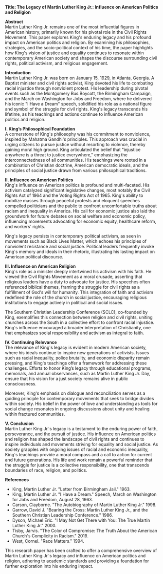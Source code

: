 **Title: The Legacy of Martin Luther King Jr.: Influence on American Politics and Religion**

**Abstract**  
Martin Luther King Jr. remains one of the most influential figures in American history, primarily known for his pivotal role in the Civil Rights Movement. This paper explores King's enduring legacy and his profound impact on American politics and religion. By examining his philosophies, strategies, and the socio-political context of his time, the paper highlights how King's vision of justice and equality continues to resonate within contemporary American society and shapes the discourse surrounding civil rights, political activism, and religious engagement.

**Introduction**  
Martin Luther King Jr. was born on January 15, 1929, in Atlanta, Georgia. A Baptist minister and civil rights activist, King devoted his life to combating racial injustice through nonviolent protest. His leadership during pivotal events such as the Montgomery Bus Boycott, the Birmingham Campaign, and the March on Washington for Jobs and Freedom, where he delivered his iconic "I Have a Dream" speech, solidified his role as a national figure and symbol of the struggle for civil rights. King's legacy transcends his lifetime, as his teachings and actions continue to influence American politics and religion.

**I. King’s Philosophical Foundation**  
A cornerstone of King's philosophy was his commitment to nonviolence, inspired by Mahatma Gandhi's principles. This approach was crucial in urging citizens to pursue justice without resorting to violence, thereby gaining moral high ground. King articulated the belief that "injustice anywhere is a threat to justice everywhere," emphasizing the interconnectedness of all communities. His teachings were rooted in a combination of Christian doctrine, American democratic ideals, and the principles of social justice drawn from various philosophical traditions.

**II. Influence on American Politics**  
King's influence on American politics is profound and multi-faceted. His activism catalyzed significant legislative changes, most notably the Civil Rights Act of 1964 and the Voting Rights Act of 1965. King's ability to mobilize masses through peaceful protests and eloquent speeches compelled politicians and the public to confront uncomfortable truths about racism and inequality in America. His call for economic justice also laid the groundwork for future debates on social welfare and economic policy, influencing movements advocating for economic equity, healthcare reform, and workers' rights.

King's legacy persists in contemporary political activism, as seen in movements such as Black Lives Matter, which echoes his principles of nonviolent resistance and social justice. Political leaders frequently invoke King's memory and ideals in their rhetoric, illustrating his lasting impact on American political discourse.

**III. Influence on American Religion**  
King's role as a minister deeply intertwined his activism with his faith. He viewed the Civil Rights Movement as a moral crusade, asserting that religious leaders have a duty to advocate for justice. His speeches often referenced biblical themes, framing the struggle for civil rights as a fulfillment of God's will for humanity. This integration of faith and activism redefined the role of the church in social justice, encouraging religious institutions to engage actively in political and social issues.

The Southern Christian Leadership Conference (SCLC), co-founded by King, exemplifies this connection between religion and civil rights, uniting churches across the South in a collective effort to confront racial injustice. King's influence encouraged a broader interpretation of Christianity, one that emphasizes social responsibility and activism as integral to faith.

**IV. Continuing Relevance**  
The relevance of King's legacy is evident in modern American society, where his ideals continue to inspire new generations of activists. Issues such as racial inequality, police brutality, and economic disparity remain pressing, and King's teachings offer a framework for addressing these challenges. Efforts to honor King’s legacy through educational programs, memorials, and annual observances, such as Martin Luther King Jr. Day, ensure that his vision for a just society remains alive in public consciousness.

Moreover, King's emphasis on dialogue and reconciliation serves as a guiding principle for contemporary movements that seek to bridge divides within society. His belief in the power of love and understanding as tools for social change resonates in ongoing discussions about unity and healing within fractured communities.

**V. Conclusion**  
Martin Luther King Jr.'s legacy is a testament to the enduring power of faith, perseverance, and the pursuit of justice. His influence on American politics and religion has shaped the landscape of civil rights and continues to inspire individuals and movements striving for equality and social justice. As society grapples with ongoing issues of racial and economic inequality, King's teachings provide a moral compass and a call to action for current and future generations. His life and work remain a powerful reminder that the struggle for justice is a collective responsibility, one that transcends boundaries of race, religion, and politics.

**References**  
- King, Martin Luther Jr. "Letter from Birmingham Jail." 1963.  
- King, Martin Luther Jr. "I Have a Dream." Speech, March on Washington for Jobs and Freedom, August 28, 1963.  
- Carson, Clayborne. "The Autobiography of Martin Luther King Jr." 1998.  
- Garrow, David J. "Bearing the Cross: Martin Luther King Jr., and the Southern Christian Leadership Conference." 1986.  
- Dyson, Michael Eric. "I May Not Get There with You: The True Martin Luther King Jr." 2000.  
- Tisby, Jarvis. "The Color of Compromise: The Truth About the American Church's Complicity in Racism." 2019.  
- West, Cornel. "Race Matters." 1994.  

This research paper has been crafted to offer a comprehensive overview of Martin Luther King Jr.'s legacy and influence on American politics and religion, adhering to academic standards and providing a foundation for further exploration into his enduring impact.
